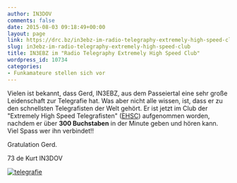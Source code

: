 ```yaml
---
author: IN3DOV
comments: false
date: 2015-08-03 09:18:49+00:00
layout: page
link: https://drc.bz/in3ebz-im-radio-telegraphy-extremely-high-speed-club/
slug: in3ebz-im-radio-telegraphy-extremely-high-speed-club
title: IN3EBZ im "Radio Telegraphy Extremely High Speed Club"
wordpress_id: 10734
categories:
- Funkamateure stellen sich vor
---
```


Vielen ist bekannt, dass Gerd, IN3EBZ, aus dem Passeiertal eine sehr große Leidenschaft zur Telegrafie hat. Was aber nicht alle wissen, ist, dass er zu den schnellsten Telegrafisten der Welt gehört. Er ist jetzt im Club der "Extremely High Speed Telegrafisten" ([EHSC](http://www.morsecode.nl/ehsc%20club.html)) aufgenommen worden, nachdem er über **300 Buchstaben** in der Minute geben und hören kann. Viel Spass wer ihn verbindet!!


Gratulation Gerd.

73 de Kurt IN3DOV

[![telegrafie](https://drc.bz/wp-content/uploads/2015/08/telegrafie.jpg)](https://drc.bz/wp-content/uploads/2015/08/telegrafie.jpg)
